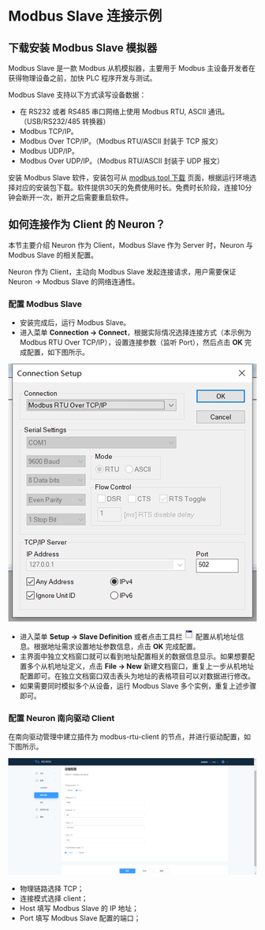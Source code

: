 # Modbus Slave 连接示例

## 下载安装 Modbus Slave 模拟器
Modbus Slave 是一款 Modbus 从机模拟器，主要用于 Modbus 主设备开发者在获得物理设备之前，加快 PLC 程序开发与测试。

Modbus Slave 支持以下方式读写设备数据：
* 在 RS232 或者 RS485 串口网络上使用 Modbus RTU, ASCII 通讯。（USB/RS232/485 转换器）
* Modbus TCP/IP。
* Modbus Over TCP/IP。（Modbus RTU/ASCII 封装于 TCP 报文）
* Modbus UDP/IP。
* Modbus Over UDP/IP。（Modbus RTU/ASCII 封装于 UDP 报文）

安装 Modbus Slave 软件，安装包可从 [modbus tool 下载](https://www.modbustools.com/download.html) 页面，根据运行环境选择对应的安装包下载。软件提供30天的免费使用时长。免费时长阶段，连接10分钟会断开一次，断开之后需要重启软件。

## 如何连接作为 Client 的 Neuron？

本节主要介绍 Neuron 作为 Client，Modbus Slave 作为 Server 时，Neuron 与 Modbus Slave 的相关配置。

Neuron 作为 Client，主动向 Modbus Slave 发起连接请求，用户需要保证 Neuron -> Modbus Slave 的网络连通性。

### 配置 Modbus Slave

* 安装完成后，运行 Modbus Slave。
* 进入菜单 **Connection -> Connect**，根据实际情况选择连接方式（本示例为 Modbus RTU Over TCP/IP），设置连接参数（监听 Port），然后点击 **OK** 完成配置，如下图所示。

![modbus-slave-rtu-connection-setup](./assets/modbus-slave-rtu-connection-setup.png)

* 进入菜单 **Setup -> Slave Definition** 或者点击工具栏 ![Slave Definition](./assets/mbpoll-definition-button.png) 配置从机地址信息。根据地址需求设置地址参数信息，点击 **OK** 完成配置。
* 主界面中独立文档窗口就可以看到地址配置相关的数据信息显示。如果想要配置多个从机地址定义，点击 **File -> New** 新建文档窗口，重复上一步从机地址配置即可。在独立文档窗口双击表头为地址的表格项目可以对数据进行修改。
* 如果需要同时模拟多个从设备，运行 Modbus Slave 多个实例，重复上述步骤即可。


### 配置 Neuron 南向驱动 Client

在南向驱动管理中建立插件为 modbus-rtu-client 的节点，并进行驱动配置，如下图所示。

![neuron-rtu-client-config](./assets/neuron-rtu-client-config.png)

* 物理链路选择 TCP；
* 连接模式选择 client；
* Host 填写 Modbus Slave 的 IP 地址；
* Port 填写 Modbus Slave 配置的端口；